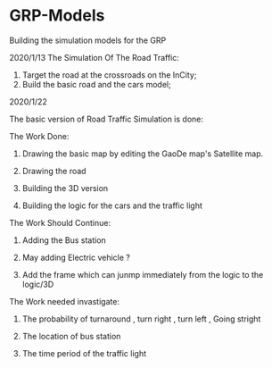 # GRP-Models
Building the simulation models for the GRP


2020/1/13
The Simulation Of The Road Traffic:
1. Target the road at the crossroads on the InCity;
2. Build the basic road and the cars model;


2020/1/22

The basic version of Road Traffic Simulation is done:

The Work Done:
1. Drawing the basic map by editing the GaoDe map's Satellite map.

2. Drawing the road

3. Building the 3D version 

4. Building the logic for the cars and the traffic light


The Work Should Continue:
1. Adding the Bus station

2. May adding Electric vehicle ? 

3. Add the frame which can junmp immediately from the logic to the logic/3D


The Work needed invastigate:

1. The probability of turnaround , turn right , turn left , Going stright

2. The location of bus station

3. The time period of the traffic light





